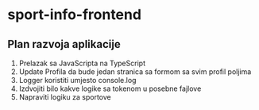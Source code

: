 # sport-info-frontend

## Plan razvoja aplikacije

1. Prelazak sa JavaScripta na TypeScript
2. Update Profila da bude jedan stranica sa formom sa svim profil poljima
3. Logger koristiti umjesto console.log
4. Izdvojiti bilo kakve logike sa tokenom u posebne fajlove
5. Napraviti logiku za sportove